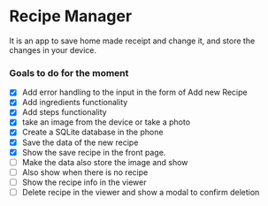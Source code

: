 # Recipe Manager

It is an app to save home made receipt and change it, and store the changes in your device.



### Goals to do for the moment

- [x] Add error handling to the input in the form of Add new Recipe
- [x] Add ingredients functionality
- [x] Add steps functionality
- [x] take an image from the device or take a photo
- [x] Create a SQLite database in the phone
- [x] Save the data of the new recipe
- [x] Show the save recipe in the front page.
- [ ] Make the data also store the image and show
- [ ] Also show when there is no recipe
- [ ] Show the recipe info in the viewer
- [ ] Delete recipe in the viewer and show a modal to confirm deletion
